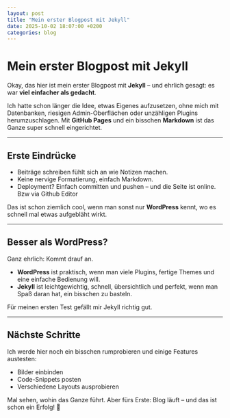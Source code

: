 ```yaml
---
layout: post
title: "Mein erster Blogpost mit Jekyll"
date: 2025-10-02 18:07:00 +0200
categories: blog
---
```


# Mein erster Blogpost mit Jekyll

Okay, das hier ist mein erster Blogpost mit **Jekyll** – und ehrlich gesagt: es war **viel einfacher als gedacht**.  

Ich hatte schon länger die Idee, etwas Eigenes aufzusetzen, ohne mich mit Datenbanken, riesigen Admin-Oberflächen oder unzähligen Plugins herumzuschlagen. Mit **GitHub Pages** und ein bisschen **Markdown** ist das Ganze super schnell eingerichtet.  

---

## Erste Eindrücke  
- Beiträge schreiben fühlt sich an wie Notizen machen.  
- Keine nervige Formatierung, einfach Markdown.  
- Deployment? Einfach committen und pushen – und die Seite ist online.  Bzw via Github Editor

Das ist schon ziemlich cool, wenn man sonst nur **WordPress** kennt, wo es schnell mal etwas aufgebläht wirkt.  

---

## Besser als WordPress?  
Ganz ehrlich: Kommt drauf an.  
- **WordPress** ist praktisch, wenn man viele Plugins, fertige Themes und eine einfache Bedienung will.  
- **Jekyll** ist leichtgewichtig, schnell, übersichtlich und perfekt, wenn man Spaß daran hat, ein bisschen zu basteln.  

Für meinen ersten Test gefällt mir Jekyll richtig gut.  

---

## Nächste Schritte  
Ich werde hier noch ein bisschen rumprobieren und einige Features austesten:  
- Bilder einbinden  
- Code-Snippets posten  
- Verschiedene Layouts ausprobieren  

Mal sehen, wohin das Ganze führt. Aber fürs Erste: Blog läuft – und das ist schon ein Erfolg! 🎉  
